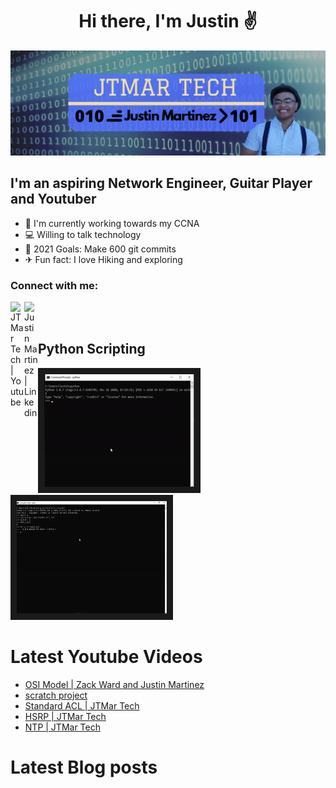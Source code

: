 <center><h1>Hi there, I'm Justin ✌</h1></center> 

<img src="https://github.com/jtmar28/jtmar28/blob/master/jtmar%20tech%20banner.png" width="1500"/>

## I'm an aspiring Network Engineer, Guitar Player and Youtuber

- 📘 I'm currently working towards my CCNA 
- 💻 Willing to talk technology
- 🎯 2021 Goals: Make 600 git commits
- ✈ Fun fact: I love Hiking and exploring 

### Connect with me:

[<img align="left" alt="JTMar Tech | Youtube" width="22px" src="https://cdn.jsdelivr.net/npm/simple-icons@v3/icons/youtube.svg">][youtube]
[<img align="left" alt="Justin Martinez | Linkedin" width="22px" src="https://cdn.jsdelivr.net/npm/simple-icons@v3/icons/linkedin.svg">][linkedin]
<br>
<br>

## Python Scripting
[<img src="https://github.com/jtmar28/jtmar28/blob/master/Ping%20Script.gif" width="240" height="180" border="10"/>][pingscript]
[<img src="https://github.com/jtmar28/jtmar28/blob/master/Verification%20Ping%20Script.gif" width="240" height="180" border="10"/>][verificationpingscript]
# Latest Youtube Videos
<!-- YOUTUBE:START -->
- [OSI Model | Zack Ward and Justin Martinez](https://www.youtube.com/watch?v=kyBL1X-rPh8)
- [scratch project](https://www.youtube.com/watch?v=z8ezrt6uy1I)
- [Standard ACL | JTMar Tech](https://www.youtube.com/watch?v=HGSyfqNjG4M)
- [HSRP | JTMar Tech](https://www.youtube.com/watch?v=6DYgkdxxGDw)
- [NTP | JTMar Tech](https://www.youtube.com/watch?v=aiWQtyUWzDk)
<!-- YOUTUBE:END -->

# Latest Blog posts
<!-- BLOG-POST-LIST:START -->
<!-- BLOG-POST-LIST:END -->

[pingscript]: https://github.com/jtmar28/Ping_Script
[verificationpingscript]: https://github.com/jtmar28/Ping-Verification-Script

[youtube]: https://www.youtube.com/channel/UCGawlVe9hpXIa-1e3ns4r6A
[linkedin]: https://www.linkedin.com/in/justin-martinez-9a0624124/

